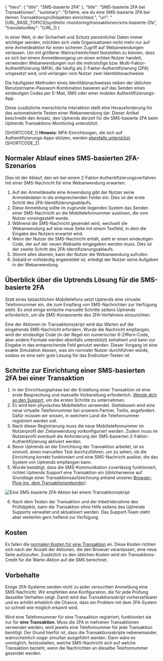 ﻿{
  "hero": {
    "title": "SMS-basierte 2FA"
  },
  "title": "SMS-basierte 2FA bei Transaktionen",
  "summary": "Erfahre, wie du eine SMS-basierte 2FA bei deinen Transaktionsprüfobjekten einrichtest.",
  "url": "[URL_BASE_TOPICS]synthetic-monitoring/transaktionen/sms-basierte-2fa",
  "translationKey": "[URL_1]
}

In einer Welt, in der Sicherheit und Schutz persönlicher Daten immer wichtiger werden, möchten sich viele Organisationen nicht mehr nur auf eine Anmeldeaktion für einen sicheren Zugriff auf Webanwendungen verlassen. Um mit größerer Wahrscheinlichkeit feststellen zu können, dass es sich bei einem Anmeldevorgang um einen echten Nutzer handelt, verwenden Webanwendungen nun die mehrstufige bzw. Multi-Faktor-Authentifizierung (MFA), die häufig als 2-Faktor-Authentifizierung (2FA) umgesetzt wird, und verlangen vom Nutzer zwei Identitätsnachweise.

Die häufigsten Methoden eines Identitätsnachweises neben der üblichen Benutzername-Passwort-Kombination basieren auf das Senden eines eindeutigen Codes per E-Mail, SMS oder einer mobilen Authentifizierungs-App.

Diese zusätzliche menschliche Interaktion stellt eine Herausforderung für das automatisierte Testen einer Webanwendung dar. Dieser Artikel beschreibt den Ansatz, den Uptrends derzeit für die SMS-basierte 2FA beim Uptrends Transaktions-Monitoring unterstützt.

[SHORTCODE_1] **Hinweis**: MFA-Einrichtungen, die sich auf Authentifizierungs-Apps stützen, werden [ebenfalls unterstützt]([LINK_URL_1]). [SHORTCODE_2]

## Normaler Ablauf eines SMS-basierten 2FA-Szenarios
Dies ist der Ablauf, den wir bei einem 2-Faktor-Authentifizierungsverfahren mit einer SMS-Nachricht für eine Webanwendung erwarten:

1. Auf der Anmeldeseite eine Anwendung gibt der Nutzer seine Anmeldedaten in die entsprechenden Felder ein. Dies ist der erste Schritt des 2FA-Identifizierungsablaufs.
2. Diese Anmeldung sollte im zugrunde liegenden System das Senden einer SMS-Nachricht an die Mobiltelefonnummer auslösen, die vom Nutzer voreingestellt wurde.
3. Während die SMS-Nachricht gesendet wird, wechselt die Webanwendung auf eine neue Seite mit einem Textfeld, in dem die Eingabe des Nutzers erwartet wird.
4. Wenn der Nutzer die SMS-Nachricht erhält, sieht er einen eindeutigen Code, der auf der neuen Webseite eingegeben werden muss. Dies ist der zweite Schritt des 2FA-Identifizierungsablaufs.
5. Stimmt alles überein, kann der Nutzer die Webanwendung aufrufen.
6. Sobald er vollständig angemeldet ist, erledigt der Nutzer seine Aufgaben in der Webanwendung.

## Überblick über die Uptrends Lösung für die SMS-basierte 2FA
Statt eines tatsächlichen Mobiltelefons setzt Uptrends eine virtuelle Telefonnummer ein, die zum Empfang von SMS-Nachrichten zur Verfügung steht. Es sind einige einfache manuelle Schritte seitens Uptrends erforderlich, um die SMS-Komponente des 2FA-Verfahrens einzurichten.

Eine der Aktionen im Transaktionsskript wird das Warten auf die eingehende SMS-Nachricht erfordern. Wurde die Nachricht empfangen, wird der eindeutige Code (in der Regel ein numerischer 6-Ziffern-Code, aber andere Formate werden ebenfalls unterstützt) extrahiert und kann zur Eingabe in das entsprechende Feld genutzt werden. Dieser Vorgang ist eine exakte Simulation dessen, was ein normaler Nutzer durchführen würde, sodass es eine sehr gute Lösung für das Endnutzer-Testen ist.

## Schritte zur Einrichtung einer SMS-basierten 2FA bei einer Transaktion
1. In der Einrichtungsphase bei der Erstellung einer Transaktion ist eine erste Besprechung und manuelle Vorbereitung erforderlich. [Wende dich an den Support]([LINK_URL_2]), um die ersten Schritte zu unternehmen.
2. Es wird kein physisches Mobiltelefon verwendet. Stattdessen wird eine neue virtuelle Telefonnummer bei unserem Partner, Twilio, angefordert. Dafür müssen wir wissen, in welchem Land die Telefonnummer registriert werden soll.
3. Nach dieser Registrierung muss die neue Mobiltelefonnummer im Nutzerprofil der Zielanwendung vorkonfiguriert werden. Zudem muss im Nutzerprofil eventuell die Anforderung der SMS-basierten 2-Faktor-Authentifizierung aktiviert werden.
4. Bevor Uptrends an der Einrichtung der Transaktion arbeitet, ist es sinnvoll, einen manuellen Test durchzuführen, um zu sehen, ob die Einrichtung korrekt funktioniert und eine SMS-Nachricht auslöst, die das System von Uptrends empfangen kann.
5. Wurde bestätigt, dass die SMS-Kommunikation zuverlässig funktioniert, richtet Uptrends Support eine Transaktion ein (üblicherweise auf Grundlage einer Transaktionsaufzeichnung anhand unseres [Browser-Plug-ins, dem Transaktionsrekorder]([LINK_URL_3])).

![Eine SMS-basierte 2FA-Aktion bei einem Transaktionsskript]([LINK_URL_4])

6. Nach dem Testen der Transaktion und der Inbetriebnahme des Prüfobjekts, kann die Transaktion ohne Hilfe seitens des Uptrends Supports verwaltet und aktualisiert werden. Das Support-Team steht aber weiterhin gern helfend zur Verfügung.



## Kosten
Es fallen die [normalen Kosten für eine Transaktion]([LINK_URL_5]) an. Diese Kosten richten sich nach der Anzahl der Aktionen, die den Browser veranlassen, eine neue Seite aufzurufen. Zusätzlich zu den üblichen Kosten wird ein Transaktions-Credit für die Warte–Aktion auf die SMS berechnet.

## Vorbehalte
Einige 2FA-Systeme senden nicht zu jeder versuchten Anmeldung eine SMS-Nachricht. Wir empfehlen eine Konfiguration, die für jede Prüfung dasselbe Verhalten zeigt. Damit wird das Transaktionsskript vorhersehbarer und es erhöht erheblich die Chance, dass ein Problem mit dem 2FA-System so schnell wie möglich erkannt wird.

Wird eine Telefonnummer für eine Transaktion registriert, funktioniert sie nur für **eine Transaktion**. Muss die 2FA in mehreren Transaktionen verwendet werden, wird jeweils eine Telefonnummer für jede Transaktion benötigt. Der Grund hierfür ist, dass die Transaktionsskripte nebeneinander, wahrscheinlich sogar simultan ausgeführt werden. Dann wäre es unmöglich, festzustellen, welche SMS-Nachricht sich auf welche Transaktion bezieht, wenn die Nachrichten an dieselbe Telefonnummer gesendet werden.

